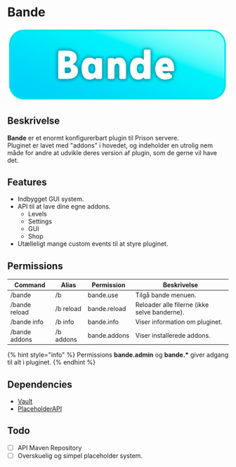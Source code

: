 # Bande

![](../../.gitbook/assets/bande-banner.png)

## Beskrivelse <a href="#description" id="description"></a>

**Bande** er et enormt konfigurerbart plugin til Prison servere.\
Pluginet er lavet med "addons" i hovedet, og indeholder en utrolig nem måde for andre at udvikle deres version af plugin, som de gerne vil have det.

## Features

* Indbygget GUI system.
* API til at lave dine egne addons.
  * Levels
  * Settings
  * GUI
  * Shop
* Utælleligt mange custom events til at styre pluginet.

## Permissions

| **Command**   | **Alias** | **Permission** | **Beskrivelse**                              |
| ------------- | --------- | -------------- | -------------------------------------------- |
| /bande        | /b        | bande.use      | Tilgå bande menuen.                          |
| /bande reload | /b reload | bande.reload   | Reloader alle filerne (ikke selve banderne). |
| /bande info   | /b info   | bande.info     | Viser information om pluginet.               |
| /bande addons | /b addons | bande.addons   | Viser installerede addons.                   |

{% hint style="info" %}
Permissions **bande.admin** og **bande.\*** giver adgang til alt i pluginet.
{% endhint %}

## Dependencies

* [Vault](https://www.spigotmc.org/resources/vault.34315/)
* [PlaceholderAPI](https://www.spigotmc.org/resources/placeholderapi.6245/)

## Todo

* [ ] API Maven Repository
* [ ] Overskuelig og simpel placeholder system.
